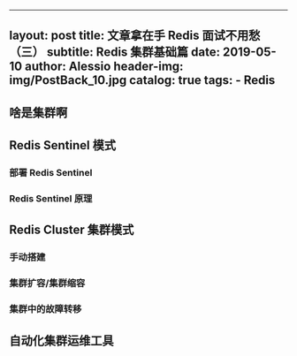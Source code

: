 ---
layout:     post
title:      文章拿在手 Redis 面试不用愁（三）
subtitle:   Redis 集群基础篇
date:       2019-05-10
author:     Alessio
header-img: img/PostBack_10.jpg
catalog: true
tags:
    - Redis
--

## 啥是集群啊

## Redis Sentinel 模式

### 部署 Redis Sentinel

### Redis Sentinel 原理

## Redis Cluster 集群模式

### 手动搭建

### 集群扩容/集群缩容

### 集群中的故障转移

## 自动化集群运维工具